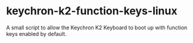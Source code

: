 # keychron-k2-function-keys-linux
A small script to allow the Keychron K2 Keyboard to boot up with function keys enabled by default.
